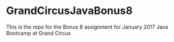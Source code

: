 # GrandCircusJavaBonus8
This is the repo for the Bonus 8 assignment for January 2017 Java Bootcamp at Grand Circus
